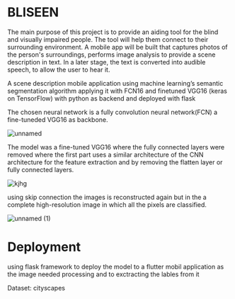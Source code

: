 # BLISEEN 
The main purpose of this project is to provide an aiding tool for the blind and visually impaired people. The tool will help them connect to their surrounding environment. A mobile app will be built that captures photos of the person's surroundings, performs image analysis to provide a scene description in text. In a later stage, the text is converted into audible speech, to allow the user to hear it.

 A scene description mobile application using machine learning’s semantic segmentation algorithm applying it with FCN16 and finetuned VGG16 (keras on TensorFlow) with python as backend and deployed with flask
 
The chosen neural network is a fully convolution neural network(FCN) a fine-tuneded VGG16 as backbone.

![unnamed](https://user-images.githubusercontent.com/87505343/225739122-701dd625-b33c-4603-b997-b9e2642a4d92.png)
 
The model was a fine-tuned VGG16 where the fully connected layers were removed where the first part uses a similar architecture of the CNN architecture for the feature extraction and by removing the flatten layer or fully connected layers.

![kjhg](https://user-images.githubusercontent.com/87505343/225739336-0537ec2b-75b1-4cea-b5ee-7104d3cfcb7f.PNG)

using skip connection the images is reconstructed again but in the a complete high-resolution image in which all the pixels are classified.

![unnamed (1)](https://user-images.githubusercontent.com/87505343/225740239-8b4672b9-7855-45b3-8847-3b39b44ace3a.png)


# Deployment
using flask framework to deploy the model to a flutter mobil application as the image needed processing and to exctracting the lables from it 

Dataset: cityscapes
